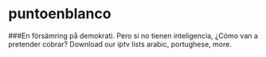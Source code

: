 # puntoenblanco
###En försämring på demokrati. Pero si no tienen inteligencia, ¿Cómo van a pretender cobrar? Download our iptv lists arabic, portughese, more.
